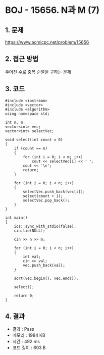 # BOJ - 15656. N과 M (7)

## 1. 문제  
https://www.acmicpc.net/problem/15656
## 2. 접근 방법  
주어진 수로 중복 순열을 구하는 문제
## 3. 코드  
```
#include <iostream>
#include <vector>
#include <algorithm>
using namespace std;

int n, m;
vector<int> vec;
vector<int> selectVec;

void select(int count = 0)
{
	if (count == m)
	{
		for (int i = 0; i < m; i++)
			cout << selectVec[i] << ' ';
		cout << '\n';
		return;
	}

	for (int i = 0; i < n; i++)
	{
		selectVec.push_back(vec[i]);
		select(count + 1);
		selectVec.pop_back();
	}
}

int main()
{
	ios::sync_with_stdio(false);
	cin.tie(NULL);

	cin >> n >> m;

	for (int i = 0; i < n; i++)
	{
		int val;
		cin >> val;
		vec.push_back(val);
	}

	sort(vec.begin(), vec.end());

	select();

	return 0;
}
```
## 4. 결과
- 결과 : Pass
- 메모리 : 1984 KB
- 시간 : 492 ms
- 코드 길이 : 603 B